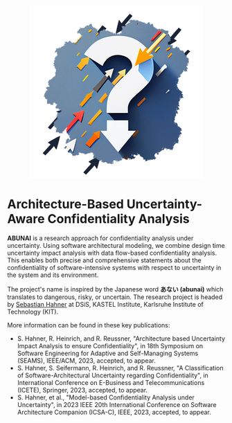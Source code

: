 <p align="center"> 
	<img alt="ABUNAI" src="profile/abunai-art.png">
</p>

# Architecture-Based Uncertainty-Aware Confidentiality Analysis

**ABUNAI** is a research approach for confidentiality analysis under uncertainty.
Using software architectural modeling, we combine design time uncertainty impact analysis with data flow-based confidentiality analysis.
This enables both precise and comprehensive statements about the confidentiality of software-intensive systems with respect to uncertainty in the system and its environment.

The project's name is inspired by the Japanese word **あない (abunai)** which translates to dangerous, risky, or uncertain.
The research project is headed by [Sebastian Hahner](https://dsis.kastel.kit.edu/staff_sebastian_hahner.php) at DSiS, KASTEL Institute, Karlsruhe Institute of Technology (KIT).

More information can be found in these key publications:

* S. Hahner, R. Heinrich, and R. Reussner, "Architecture based Uncertainty Impact Analysis to ensure Confidentiality", in 18th Symposium on Software Engineering for Adaptive and Self-Managing Systems (SEAMS), IEEE/ACM, 2023, accepted, to appear.
* S. Hahner, S. Seifermann, R. Heinrich, and R. Reussner, "A Classification of Software-Architectural Uncertainty regarding Confidentiality", in International Conference on E-Business and Telecommunications (ICETE), Springer, 2023, accepted, to appear.
* S. Hahner, et al., "Model-based Confidentiality Analysis under Uncertainty", in 2023 IEEE 20th International Conference on Software Architecture Companion (ICSA-C), IEEE, 2023, accepted, to appear.
